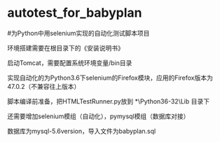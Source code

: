 # autotest_for_babyplan
#为Python中用selenium实现的自动化测试脚本项目

环境搭建需要在根目录下的《安装说明书》

启动Tomcat，需要配置系统环境变量/bin目录

实现自动化的为Python3.6下selenium的Firefox模块，应用的Firefox版本为47.0.2（不兼容往上版本）

脚本编译前准备，把HTMLTestRunner.py放到 *\Python36-32\Lib 目录下

还需要增加selenium模组（自动化），pymysql模组（数据库对接）

数据库为mysql-5.6version，导入文件为babyplan.sql
